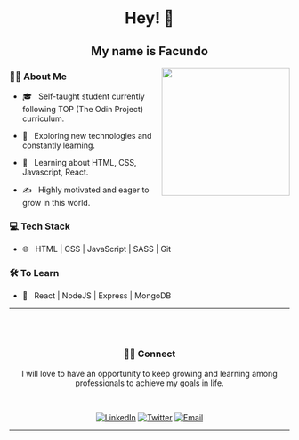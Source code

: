 ### <h1 align='center'>Hey! 👋</h1><h2 align='center'> My name is Facundo</h2>

<img align='right' src="https://media.giphy.com/media/M9gbBd9nbDrOTu1Mqx/giphy.gif" width="230">

<h3> 👨🏻 About Me </h3>



- 🎓 &nbsp; Self-taught student currently following TOP (The Odin Project) curriculum.

- 🤔 &nbsp; Exploring new technologies and constantly learning.

- 🌱 &nbsp; Learning about HTML, CSS, Javascript, React.

- ✍️ &nbsp; Highly motivated and eager to grow in this world.


<h3> 💻 Tech Stack</h3>

- 🌐 &nbsp; HTML | CSS | JavaScript | SASS | Git 


<h3> 🛠 To Learn</h3>

- 🔧 &nbsp;  React | NodeJS | Express | MongoDB


<hr>

<br/><br/>


<h3 align='center'> 🤝🏻 Connect </h3>
<p align='center'>I will love to have an opportunity to keep growing and learning among professionals to achieve my goals in life.<p>

<br>

<p align='center'><a href="https://www.linkedin.com/in/facjs/"><img alt="LinkedIn" src="https://img.shields.io/badge/LinkedIn-Facundo%20Olivera-blue?style=flat-square&logo=linkedin"></a>
<a href="https://www.twitter.com/encoreunterrien"><img alt="Twitter" src="https://img.shields.io/badge/Twitter-encoreunterrien-blue?style=flat-square&logo=twitter"></a>
<a href="mailto:fcjsx@pm.me"><img alt="Email" src="https://img.shields.io/badge/Email-fcjsx@pm.me-blue?style=flat-square&logo=protonmail"></a></p>


<hr>





